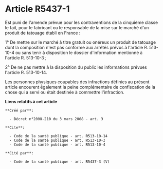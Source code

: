 # Article R5437-1

Est puni de l'amende prévue pour les contraventions de la cinquième classe le fait, pour le fabricant ou le responsable de la
mise sur le marché d'un produit de tatouage établi en France : 

1° De mettre sur le marché à titre gratuit ou onéreux un produit de tatouage dont la composition n'est pas conforme aux
arrêtés prévus à l'article R. 513-10-4 ou sans tenir à disposition le dossier d'information mentionné à l'article R.
513-10-3 ; 

2° De ne pas mettre à la disposition du public les informations prévues l'article R. 513-10-14.

Les personnes physiques coupables des infractions définies au présent article encourent également la peine complémentaire de
confiscation de la chose qui a servi ou était destinée à commettre l'infraction.

**Liens relatifs à cet article**

	**Créé par**:

	  - Décret n°2008-210 du 3 mars 2008 - art. 3

	**Cite**:

	  - Code de la santé publique - art. R513-10-14
	  - Code de la santé publique - art. R513-10-3
	  - Code de la santé publique - art. R513-10-4

	**Cité par**:

	  - Code de la santé publique - art. R5437-3 (V)
